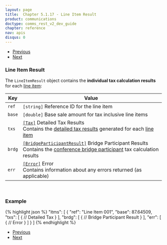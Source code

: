```yaml
---
layout: page
title:  Chapter 5.1.17 - Line Item Result
product: communications
doctype: comms_rest_v2_dev_guide
chapter: reference
nav: apis
disqus: 0
---
```


<ul class="pager">
  <li class="previous"><a href="/communications/dev-guide_rest_v2/reference/error-response/"><i class="glyphicon glyphicon-chevron-left"></i>Previous</a></li>
  <li class="next"><a href="/communications/dev-guide_rest_v2/reference/detailed-tax-result/">Next<i class="glyphicon glyphicon-chevron-right"></i></a></li>
</ul>

<h3>Line Item Result</h3>

The <code>LineItemResult</code> object contains the <b>individual tax calculation results</b> for each <a class="dev-guide-link" href="/communications/dev-guide_rest_v2/reference/line-item/">line item</a>:

<div class="mobile-table">
  <table class="styled-table">
    <thead>
      <tr>
        <th>Key</th>
        <th>Value</th>
      </tr>
    </thead>
    <tbody>
      <tr>
            <td><code>ref</code></td>
            <td><code>[string]</code> Reference ID for the line item</td>
        </tr>
        <tr>
            <td><code>base</code></td>
            <td><code>[double]</code> Base sale amount for tax inclusive line items</td>
        </tr>
        <tr>
            <td><code>txs</code></td>
            <td><a class="dev-guide-link" href="/communications/dev-guide_rest_v2/reference/detailed-tax-result/"><code>[Tax]</code></a> Detailed Tax Results
            <br>
            Contains the <a class="dev-guide-link" href="/communications/dev-guide_rest_v2/reference/detailed-tax-result/">detailed tax results</a> generated for each <a class="dev-guide-link" href="/communications/dev-guide_rest_v2/reference/line-item/">line item</a>
            </td>
      </tr>
            <tr>
            <td><code>brdg</code></td>
            <td><a class="dev-guide-link" href="/communications/dev-guide_rest_v2/reference/bridge-participant-result/"><code>[BridgeParticipantResult]</code></a> Bridge Participant Results
            <br>
            Contains the <a class="dev-guide-link" href="/communications/dev-guide_rest_v2/reference/bridge-participant/">conference bridge participant</a> tax calculation results
            </td>
        </tr>
        <tr>
            <td><code>err</code></td>
            <td><a class="dev-guide-link" href="/communications/dev-guide_rest_v2/reference/error-response/"><code>[Error]</code></a> Error
            <br>
            Contains information about any errors returned (as applicable)
            </td>
        </tr>
    </tbody>
  </table>
</div>
<br>

<h3>Example</h3>

{% highlight json %}
"itms": [
  {
    "ref": "Line Item 001",
    "base": 87.64509,
    "txs": [
      {
        // Detailed Tax
      }
    ],
    "brdg": [
      {
        // Bridge Participant Result
      }
    ],
    "err": [
      {
        // Error
      }
    ]
  }
]
{% endhighlight %}

<ul class="pager">
  <li class="previous"><a href="/communications/dev-guide_rest_v2/reference/error-response/"><i class="glyphicon glyphicon-chevron-left"></i>Previous</a></li>
  <li class="next"><a href="/communications/dev-guide_rest_v2/reference/detailed-tax-result/">Next<i class="glyphicon glyphicon-chevron-right"></i></a></li>
</ul>